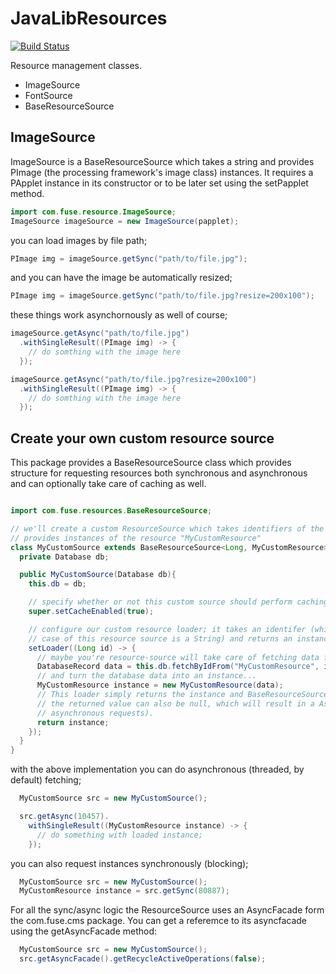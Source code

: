 # JavaLibResources

[![Build Status](https://travis-ci.org/fusefactory/JavaLibResources.svg?branch=master)](https://travis-ci.org/fusefactory/JavaLibResources)

Resource management classes.
* ImageSource
* FontSource
* BaseResourceSource


## ImageSource
ImageSource is a BaseResourceSource which takes a string and provides PImage (the processing framework's image class) instances. It requires a PApplet instance in its constructor or to be later set using the setPapplet method.

```java
import com.fuse.resource.ImageSource;
ImageSource imageSource = new ImageSource(papplet);
```

you can load images by file path;

```java
PImage img = imageSource.getSync("path/to/file.jpg");
```

and you can have the image be automatically resized;

```java
PImage img = imageSource.getSync("path/to/file.jpg?resize=200x100");
```

these things work asynchornously as well of course;

```java
imageSource.getAsync("path/to/file.jpg")
  .withSingleResult((PImage img) -> {
    // do somthing with the image here
  });

imageSource.getAsync("path/to/file.jpg?resize=200x100")
  .withSingleResult((PImage img) -> {
    // do somthing with the image here
  });
```


## Create your own custom resource source

This package provides a BaseResourceSource class which provides structure for requesting resources both synchronous and asynchronous and can optionally take care of caching as well.

```java

import com.fuse.resources.BaseResourceSource;

// we'll create a custom ResourceSource which takes identifiers of the type Long and
// provides instances of the resource "MyCustomResource"
class MyCustomSource extends BaseResourceSource<Long, MyCustomResource> {
  private Database db;

  public MyCustomSource(Database db){
    this.db = db;

    // specify whether or not this custom source should perform caching
    super.setCacheEnabled(true);

    // configure our custom resource loader; it takes an identifer (which in the
    // case of this resource source is a String) and returns an instance of MyCustomResource
    setLoader((Long id) -> {
      // maybe you're resource-source will take care of fetching data from a backend?
      DatabaseRecord data = this.db.fetchByIdFrom("MyCustomResource", id);
      // and turn the database data into an instance...
      MyCustomResource instance = new MyCustomResource(data);
      // This loader simply returns the instance and BaseResourceSource will take it trom there
      // the returned value can also be null, which will result in a AsyncOperation failure for
      // asynchronous requests).
      return instance;
    });
  }
}
```

with the above implementation you can do asynchronous (threaded, by default) fetching;

```java
  MyCustomSource src = new MyCustomSource();

  src.getAsync(10457).
    withSingleResult((MyCustomResource instance) -> {
      // do something with loaded instance;
    });
```

you can also request instances synchronously (blocking);

```java
  MyCustomSource src = new MyCustomSource();
  MyCustomResource instance = src.getSync(80887);
```

For all the sync/async logic the ResourceSource uses an AsyncFacade form the com.fuse.cms package.
You can get a referemce to its asyncfacade using the getAsyncFacade method:

```java
  MyCustomSource src = new MyCustomSource();
  src.getAsyncFacade().getRecycleActiveOperations(false);
```
